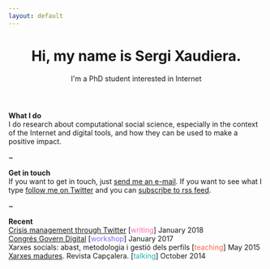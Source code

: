 ```yaml
---
layout: default
---
```


<header>
	<h1>Hi, my name is Sergi Xaudiera.</h1>
	<aside>I'm a PhD student interested in Internet</aside>
</header>

**What I do**  
I do research about computational social science, especially in the context of the Internet and digital tools, and how they can be used to make a positive impact.

~

**Get in touch**  
If you want to get in touch, just [send me an e-mail](mailto:sergi@xaudiera.xyz). If you want to see what I type [follow me on Twitter](http://twitter.com/SergiXaudiera) and you can [subscribe to rss feed](https://sergixaudiera.com/feed.xml).

~

**Recent**<!--- writing:HOTPINK, workshop:MEDIUMSLATEBLUE, teaching:TOMATO , talking:LIGHTSEAGREEN  -->   
[Crisis management through Twitter](http://hdl.handle.net/10609/75045) [<span style="color:HOTPINK">writing</span>] January 2018  
[Congrés Govern Digital](/2017/congres-govern-digital/) [<span style="color:MEDIUMSLATEBLUE">workshop</span>] January 2017  
Xarxes socials: abast, metodologia i gestió dels perfils [<span style="color:TOMATO">teaching</span>] May 2015  
[Xarxes madures](http://www.periodistes.org/ca/article/xarxes-madures-248.html). Revista Capçalera. [<span style="color:LIGHTSEAGREEN">talking</span>] October 2014  